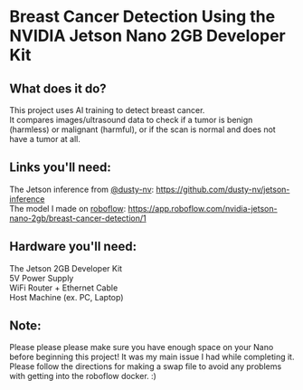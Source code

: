 # Breast Cancer Detection Using the NVIDIA Jetson Nano 2GB Developer Kit
## What does it do?
This project uses AI training to detect breast cancer. <br />
It compares images/ultrasound data to check if a tumor is benign (harmless) or malignant (harmful), or if the scan is normal and does not have a tumor at all. <br />

## Links you'll need:
The Jetson inference from [@dusty-nv](https://github.com/dusty-nv/): https://github.com/dusty-nv/jetson-inference <br />
The model I made on [roboflow](https://roboflow.com): https://app.roboflow.com/nvidia-jetson-nano-2gb/breast-cancer-detection/1 

## Hardware you'll need:
The Jetson 2GB Developer Kit <br />
5V Power Supply <br />
WiFi Router + Ethernet Cable <br />
Host Machine (ex. PC, Laptop) <br />

## Note:
Please please please make sure you have enough space on your Nano before beginning this project! It was my main issue I had while completing it. Please follow the directions for making a swap file to avoid any problems with getting into the roboflow docker. :)
